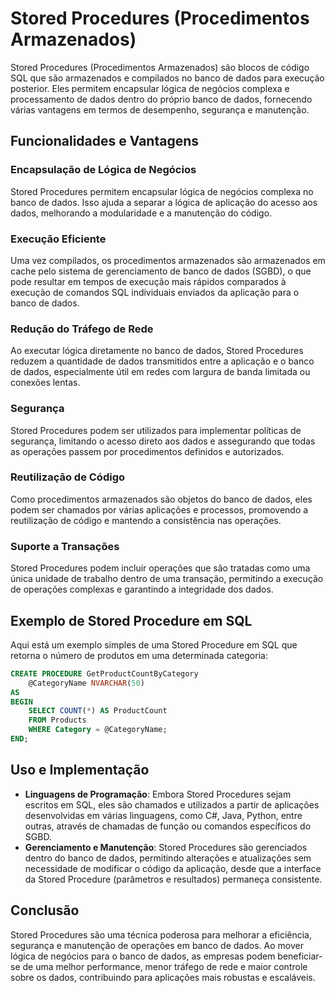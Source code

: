 # Stored Procedures (Procedimentos Armazenados)

Stored Procedures (Procedimentos Armazenados) são blocos de código SQL que são armazenados e compilados no banco de dados para execução posterior. Eles permitem encapsular lógica de negócios complexa e processamento de dados dentro do próprio banco de dados, fornecendo várias vantagens em termos de desempenho, segurança e manutenção.

## Funcionalidades e Vantagens

### Encapsulação de Lógica de Negócios

Stored Procedures permitem encapsular lógica de negócios complexa no banco de dados. Isso ajuda a separar a lógica de aplicação do acesso aos dados, melhorando a modularidade e a manutenção do código.

### Execução Eficiente

Uma vez compilados, os procedimentos armazenados são armazenados em cache pelo sistema de gerenciamento de banco de dados (SGBD), o que pode resultar em tempos de execução mais rápidos comparados à execução de comandos SQL individuais enviados da aplicação para o banco de dados.

### Redução do Tráfego de Rede

Ao executar lógica diretamente no banco de dados, Stored Procedures reduzem a quantidade de dados transmitidos entre a aplicação e o banco de dados, especialmente útil em redes com largura de banda limitada ou conexões lentas.

### Segurança

Stored Procedures podem ser utilizados para implementar políticas de segurança, limitando o acesso direto aos dados e assegurando que todas as operações passem por procedimentos definidos e autorizados.

### Reutilização de Código

Como procedimentos armazenados são objetos do banco de dados, eles podem ser chamados por várias aplicações e processos, promovendo a reutilização de código e mantendo a consistência nas operações.

### Suporte a Transações

Stored Procedures podem incluir operações que são tratadas como uma única unidade de trabalho dentro de uma transação, permitindo a execução de operações complexas e garantindo a integridade dos dados.

## Exemplo de Stored Procedure em SQL

Aqui está um exemplo simples de uma Stored Procedure em SQL que retorna o número de produtos em uma determinada categoria:

```sql
CREATE PROCEDURE GetProductCountByCategory
    @CategoryName NVARCHAR(50)
AS
BEGIN
    SELECT COUNT(*) AS ProductCount
    FROM Products
    WHERE Category = @CategoryName;
END;
```

## Uso e Implementação

- **Linguagens de Programação**: Embora Stored Procedures sejam escritos em SQL, eles são chamados e utilizados a partir de aplicações desenvolvidas em várias linguagens, como C#, Java, Python, entre outras, através de chamadas de função ou comandos específicos do SGBD.
- **Gerenciamento e Manutenção**: Stored Procedures são gerenciados dentro do banco de dados, permitindo alterações e atualizações sem necessidade de modificar o código da aplicação, desde que a interface da Stored Procedure (parâmetros e resultados) permaneça consistente.

## Conclusão

Stored Procedures são uma técnica poderosa para melhorar a eficiência, segurança e manutenção de operações em banco de dados. Ao mover lógica de negócios para o banco de dados, as empresas podem beneficiar-se de uma melhor performance, menor tráfego de rede e maior controle sobre os dados, contribuindo para aplicações mais robustas e escaláveis.
